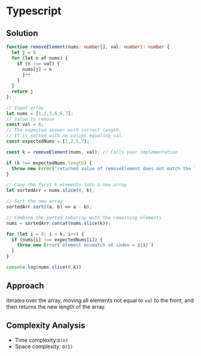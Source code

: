 # Typescript

## Solution

```typescript
function removeElement(nums: number[], val: number): number {
  let j = 0
  for (let n of nums) {
    if (n !== val) {
      nums[j] = n
      j++
    }
  }
  return j
};

// Input array
let nums = [1,2,5,6,6,7];
// Value to remove
const val = 6;
// The expected answer with correct length.
// It is sorted with no values equaling val.
const expectedNums = [1,2,5,7]; 

const k = removeElement(nums, val); // Calls your implementation

if (k !== expectedNums.length) {
  throw new Error("returned value of removeElement does not match the length of expectedNums array")
}

// Copy the first k elements into a new array
let sortedArr = nums.slice(0, k);

// Sort the new array
sortedArr.sort((a, b) => a - b);

// Combine the sorted subarray with the remaining elements
nums = sortedArr.concat(nums.slice(k));

for (let i = 0; i < k; i++) {
  if (nums[i] !== expectedNums[i]) {
    throw new Error(`element mismatch at index = ${i}`)
  }
}

console.log(nums.slice(0,k))
```

## Approach

iterates over the array, moving all elements not equal to `val` to the front, and then returns the new length of the array.

## Complexity Analysis

* Time complexity:`O(n)`
* Space complexity: `O(1)`
